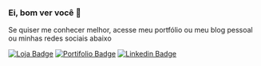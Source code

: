 ### Ei, bom ver você 👋



Se quiser me conhecer melhor, acesse meu portfólio ou meu blog pessoal ou minhas redes sociais abaixo

[![Loja Badge](https://encrypted-tbn0.gstatic.com/images?q=tbn%3AANd9GcReu1aqXaYGO6vTXHQ0wO_7cip2hXqioLIRqA&usqp=CAU)](https://www.atelieguglielmoniloja.com.br)
[![Portifolio Badge](https://i0.wp.com/www.chubatsusaito.com.br/wp-content/uploads/2017/05/site-internet-icon-png-0.png?fit=512%2C512&ssl=1)](https://allansouza.weebly.com)
[![Linkedin Badge](https://cdn.iconscout.com/icon/free/png-256/linkedin-154-459182.png)](https://www.linkedin.com/in/allan-glugielmoni-35b9876b)



